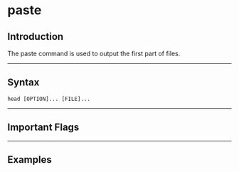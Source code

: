 # paste

## Introduction

The paste command is used to output the first part of files.

***

## Syntax

`head [OPTION]... [FILE]...`

***

## Important Flags



***

## Examples

